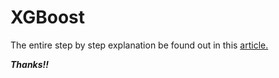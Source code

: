 # XGBoost
The entire step by step explanation be found out in this [article.](https://jayant017.medium.com/hyperparameter-tuning-in-xgboost-using-randomizedsearchcv-88fcb5b58a73)

**_Thanks!!_**
